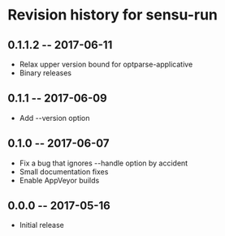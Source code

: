 # Revision history for sensu-run

## 0.1.1.2 -- 2017-06-11

* Relax upper version bound for optparse-applicative
* Binary releases

## 0.1.1 -- 2017-06-09

* Add --version option

## 0.1.0 -- 2017-06-07

* Fix a bug that ignores --handle option by accident
* Small documentation fixes
* Enable AppVeyor builds

## 0.0.0  -- 2017-05-16

* Initial release
